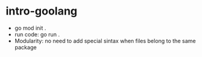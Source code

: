 # intro-goolang

* go mod init .
* run code: go run . 
* Modularity: no need to add special sintax when files belong to the same package
